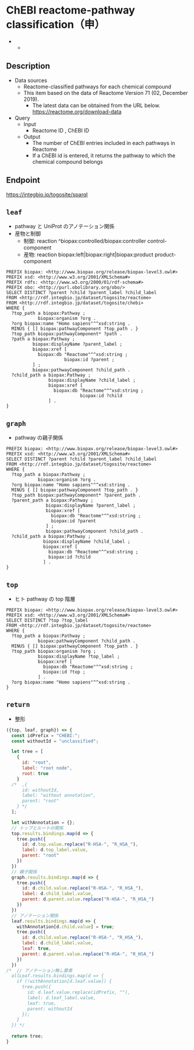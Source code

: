 # ChEBI reactome-pathway classification（申）

- 
  - 
  
## Description

- Data sources
    - Reactome-classified pathways for each chemical compound
    - This item based on the data of  Reactome Version 71 (02, December 2019).
        - The latest data can be obtained from the URL below. https://reactome.org/download-data
- Query
    - Input
        - Reactome ID , ChEBI ID
    - Output
        - The number of ChEBI entries included in each pathways in Reactome
        - If a ChEBI id is entered, it returns the pathway to which the chemical compound belongs

## Endpoint
https://integbio.jp/togosite/sparql

## `leaf`
- pathway と UniProt のアノテーション関係
- 産物と制御
  - 制御: reaction ^biopax:controlled/biopax:controller control-component
  - 産物: reaction biopax:left|biopax:right|biopax:product product-component
```sparql
PREFIX biopax: <http://www.biopax.org/release/biopax-level3.owl#>
PREFIX xsd: <http://www.w3.org/2001/XMLSchema#>
PREFIX rdfs: <http://www.w3.org/2000/01/rdf-schema#>
PREFIX obo: <http://purl.obolibrary.org/obo/>
SELECT DISTINCT ?parent ?child ?parent_label ?child_label
FROM <http://rdf.integbio.jp/dataset/togosite/reactome>
FROM <http://rdf.integbio.jp/dataset/togosite/chebi>
WHERE {
  ?top_path a biopax:Pathway ;
            biopax:organism ?org .
  ?org biopax:name "Homo sapiens"^^xsd:string .
  MINUS { [] biopax:pathwayComponent ?top_path . }
  ?top_path biopax:pathwayComponent* ?path .
  ?path a biopax:Pathway ;
          biopax:displayName ?parent_label ;
          biopax:xref [
            biopax:db "Reactome"^^xsd:string ;
                      biopax:id ?parent ;
          ] ;
          biopax:pathwayComponent ?child_path .
  ?child_path a biopax:Pathway ;
                biopax:displayName ?child_label ;
                biopax:xref [
                  biopax:db "Reactome"^^xsd:string ;
                            biopax:id ?child 
                ] .
}
```

## `graph`
- pathway の親子関係
```sparql
PREFIX biopax: <http://www.biopax.org/release/biopax-level3.owl#>
PREFIX xsd: <http://www.w3.org/2001/XMLSchema#>
SELECT DISTINCT ?parent ?child ?parent_label ?child_label
FROM <http://rdf.integbio.jp/dataset/togosite/reactome>
WHERE {
  ?top_path a biopax:Pathway ;
            biopax:organism ?org .
  ?org biopax:name "Homo sapiens"^^xsd:string .
  MINUS { [] biopax:pathwayComponent ?top_path . }
  ?top_path biopax:pathwayComponent* ?parent_path .
  ?parent_path a biopax:Pathway ;
               biopax:displayName ?parent_label ;
               biopax:xref [
                 biopax:db "Reactome"^^xsd:string ;
                 biopax:id ?parent 
               ] ;
               biopax:pathwayComponent ?child_path .
  ?child_path a biopax:Pathway ;
              biopax:displayName ?child_label ;
              biopax:xref [
                biopax:db "Reactome"^^xsd:string ;
                biopax:id ?child 
              ] .
}
```

## `top`
- ヒト pathway の top 階層
```sparql
PREFIX biopax: <http://www.biopax.org/release/biopax-level3.owl#>
PREFIX xsd: <http://www.w3.org/2001/XMLSchema#>
SELECT DISTINCT ?top ?top_label
FROM <http://rdf.integbio.jp/dataset/togosite/reactome>
WHERE {
  ?top_path a biopax:Pathway ;
            biopax:pathwayComponent ?child_path .
  MINUS { [] biopax:pathwayComponent ?top_path . }
  ?top_path biopax:organism ?org ;
            biopax:displayName ?top_label ;
            biopax:xref [
              biopax:db "Reactome"^^xsd:string ;
              biopax:id ?top ;
            ] .
  ?org biopax:name "Homo sapiens"^^xsd:string .
}
```

## `return`
- 整形
```javascript
({top, leaf, graph}) => {
  const idPrefix = "CHEBI:";
  const withoutId = "unclassified";

  let tree = [
    {
      id: "root",
      label: "root node",
      root: true
    }
  /*  ,{
      id: withoutId,
      label: "without annotation",
      parent: "root"
    } */
  ];

  let withAnnotation = {};
  // トップとルートの関係
  top.results.bindings.map(d => {
    tree.push({
      id: d.top.value.replace("R-HSA-", "R_HSA_"),
      label: d.top_label.value,
      parent: "root"
    })
  })
  // 親子関係
  graph.results.bindings.map(d => {
    tree.push({
      id: d.child.value.replace("R-HSA-", "R_HSA_"),
      label: d.child_label.value,
      parent: d.parent.value.replace("R-HSA-", "R_HSA_")
    })
  })
  // アノテーション関係
  leaf.results.bindings.map(d => {
    withAnnotation[d.child.value] = true;
    tree.push({
      id: d.child.value.replace("R-HSA-", "R_HSA_"),
      label: d.child_label.value,
      leaf: true,
      parent: d.parent.value.replace("R-HSA-", "R_HSA_")
    })
  })
/*  // アノテーション無し要素
  allLeaf.results.bindings.map(d => {
    if (!withAnnotation[d.leaf.value]) {
      tree.push({
        id: d.leaf.value.replace(idPrefix, ""),
        label: d.leaf_label.value,
        leaf: true,
        parent: withoutId
      });
    }
  }) */
  
  return tree;
}
```